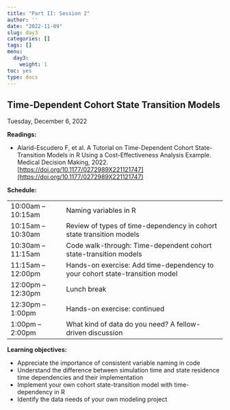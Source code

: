 ```yaml
---
title: "Part II: Session 2"
author: ''
date: "2022-11-09"
slug: day3
categories: []
tags: []
menu:
  day3:
    weight: 1
toc: yes
type: docs
---
```


## Time-Dependent Cohort State Transition Models

Tuesday, December 6, 2022

**Readings:**

-	Alarid-Escudero F, et al. A Tutorial on Time-Dependent Cohort State-Transition Models in R Using a Cost-Effectiveness Analysis Example. Medical Decision Making, 2022. [https://doi.org/10.1177/0272989X221121747](https://doi.org/10.1177/0272989X221121747)


**Schedule:**

|                            |            |
|---------------|:-----------------------------------------|
| 10:00am – 10:15am   | Naming variables in R |
| 10:15am – 10:30am  | Review of types of time-dependency in cohort state transition models | 
| 10:30am – 11:15am | Code walk-through: Time-dependent cohort state-transition models |
| 11:15am – 12:00pm | Hands-on exercise: Add time-dependency to your cohort state-transition model | 
| 12:00pm – 12:30pm  | Lunch break | 
| 12:30pm – 1:00pm | Hands-on exercise: continued |
| 1:00pm –  2:00pm | What kind of data do you need? A fellow-driven discussion |


**Learning objectives:**

-	Appreciate the importance of consistent variable naming in code
-	Understand the difference between simulation time and state residence time dependencies and their implementation
-	Implement your own cohort state-transition model with time-dependency in R
-	Identify the data needs of your own modeling project

